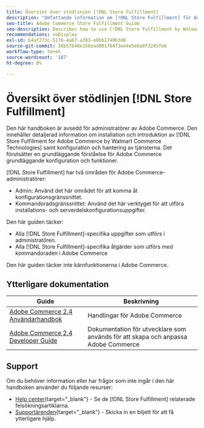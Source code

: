 ```yaml
---
title: Översikt över stödlinjen [!DNL Store Fulfillment]
description: "Omfattande information om [!DNL Store Fulfillment] för Adobe Commerce-administratörer, inklusive installation och introduktion."
seo-title: Adobe Commerce Store Fulfillment Guide
seo-description: Describes how to use [!DNL Store Fulfillment by Walmart Commerce Technologies] services with Adobe Commerce.
recommendations: noDisplay
exl-id: b4af273c-5176-4a67-a783-e0bb1740b3d8
source-git-commit: 36b57648e156ead801764f3ee4e5e6a0f3245fe6
workflow-type: tm+mt
source-wordcount: '187'
ht-degree: 0%

---
```


# Översikt över stödlinjen [!DNL Store Fulfillment]

Den här handboken är avsedd för administratörer av Adobe Commerce. Den innehåller detaljerad information om installation och introduktion av [!DNL Store Fulfillment for Adobe Commerce by Walmart Commerce Technologies] samt konfiguration och hantering av tjänsterna. Det förutsätter en grundläggande förståelse för Adobe Commerce grundläggande konfiguration och funktioner.

[!DNL Store Fulfillment] har två områden för Adobe Commerce-administratörer:

* Admin: Använd det här området för att komma åt konfigurationsgränssnittet.
* Kommandoradsgränssnittet: Använd det här verktyget för att utföra installations- och serverdelskonfigurationsuppgifter.

Den här guiden täcker:

* Alla [!DNL Store Fulfillment]-specifika uppgifter som utförs i administratören.
* Alla [!DNL Store Fulfillment]-specifika åtgärder som utförs med kommandoraden i Adobe Commerce

Den här guiden täcker inte kärnfunktionerna i Adobe Commerce.

## Ytterligare dokumentation

| Guide | Beskrivning |
|-----------------------------------------------------------------------|----------------------------------------------------------------------------|
| [Adobe Commerce 2.4 Användarhandbok](https://docs.magento.com/user-guide/) | Handlingar för Adobe Commerce |
| [Adobe Commerce 2.4 Developer Guide](https://devdocs.magento.com/) | Dokumentation för utvecklare som används för att skapa och anpassa Adobe Commerce |

## Support

Om du behöver information eller har frågor som inte ingår i den här handboken använder du följande resurser:

* [Help center](https://experienceleague.adobe.com/docs/commerce-knowledge-base/kb/help-center-guide/magento-help-center-user-guide.html#submit-ticket){target="_blank"} - Se de [!DNL Store Fulfillment] relaterade felsökningsartiklarna.
* [Supportärenden](https://experienceleague.adobe.com/docs/commerce-knowledge-base/kb/help-center-guide/magento-help-center-user-guide.html#submit-ticket){target="_blank"} - Skicka in en biljett för att få ytterligare hjälp.
